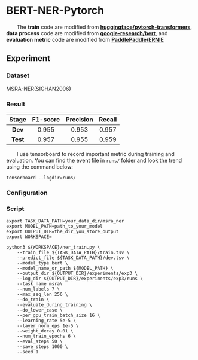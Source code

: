 # BERT-NER-Pytorch

&emsp;&emsp;The **train** code are modified from **[huggingface/pytorch-transformers](https://github.com/huggingface/pytorch-transformers/blob/master/examples/run_squad.py)**, **data process** code are modified from **[google-research/bert](https://github.com/google-research/bert/blob/master/extract_features.py)**, and **evaluation metric** code are modified from **[PaddlePaddle/ERNIE](https://github.com/PaddlePaddle/ERNIE/blob/develop/finetune/sequence_label.py)**

## Experiment

### Dataset

MSRA-NER(SIGHAN2006)

### Result

Stage|F1-score|Precision|Recall|
|:-:|:-:|:-:|:-:|
**Dev**|0.955|0.953|0.957|
**Test**|0.957|0.955|0.959|


&emsp;&emsp;I use tensorboard to record important metric during training and evaluation. You can find the event file in `runs/` folder and look the trend using the command below:
```
tensorboard --logdir=runs/
```

### Configuration

### Script

```
export TASK_DATA_PATH=your_data_dir/msra_ner
export MODEL_PATH=path_to_your_model
export OUTPUT_DIR=the_dir_you_store_output
export WORKSPACE=

python3 ${WORKSPACE}/ner_train.py \
    --train_file ${TASK_DATA_PATH}/train.tsv \
    --predict_file ${TASK_DATA_PATH}/dev.tsv \
    --model_type bert \
    --model_name_or_path ${MODEL_PATH} \
    --output_dir ${OUTPUT_DIR}/experiments/exp3 \
    --log_dir ${OUTPUT_DIR}/experiments/exp3/runs \
    --task_name msra\
    --num_labels 7 \
    --max_seq_len 256 \
    --do_train \
    --evaluate_during_training \
    --do_lower_case \
    --per_gpu_train_batch_size 16 \
    --learning_rate 5e-5 \
    --layer_norm_eps 1e-5 \
    --weight_decay 0.01 \
    --num_train_epochs 6 \
    --eval_steps 50 \
    --save_steps 1000 \
    --seed 1
```
